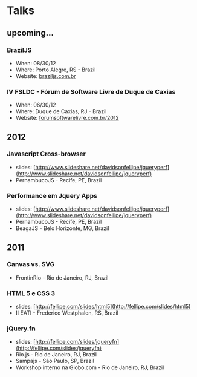# Talks

## upcoming...

### BrazilJS
<!--* Presentation title: *#*
* Presentation slides: *#* -->
* When: 08/30/12
* Where: Porto Alegre, RS - Brazil
* Website: [braziljs.com.br](http://braziljs.com.br/)

### IV FSLDC - Fórum de Software Livre de Duque de Caxias
<!--* Presentation title: Performance em Jquery Apps
* Presentation slides: [http://www.slideshare.net/davidsonfellipe/jqueryperf](http://www.slideshare.net/davidsonfellipe/jqueryperf)-->
* When: 06/30/12
* Where: Duque de Caxias, RJ - Brazil
* Website: [forumsoftwarelivre.com.br/2012](http://forumsoftwarelivre.com.br/2012/)


## 2012

### Javascript Cross-browser
* slides: [http://www.slideshare.net/davidsonfellipe/jqueryperf](http://www.slideshare.net/davidsonfellipe/jqueryperf)
* PernambucoJS - Recife, PE, Brazil

### Performance em Jquery Apps
* slides: [http://www.slideshare.net/davidsonfellipe/jqueryperf](http://www.slideshare.net/davidsonfellipe/jqueryperf)
* PernambucoJS - Recife, PE, Brazil
* BeagaJS - Belo Horizonte, MG, Brazil

## 2011

### Canvas vs. SVG
* FrontinRio - Rio de Janeiro, RJ, Brazil

### HTML 5 e CSS 3
* slides: [http://fellipe.com/slides/html5](http://fellipe.com/slides/html5)
* II EATI - Frederico Westphalen, RS, Brazil

### jQuery.fn
*  slides: [http://fellipe.com/slides/jqueryfn](http://fellipe.com/slides/jqueryfn)
* Rio.js - Rio de Janeiro, RJ, Brazil
* Sampajs - São Paulo, SP, Brazil
* Workshop interno na Globo.com - Rio de Janeiro, RJ, Brazil